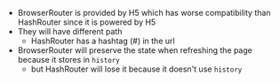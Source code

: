 - BrowserRouter is provided by H5 which has worse compatibility than HashRouter since it is powered by H5
- They will have different path
    - HashRouter has a hashtag (#) in the url
- BrowserRouter will preserve the state when refreshing the page because it stores in `history`
    - but HashRouter will lose it because it doesn't use `history`
